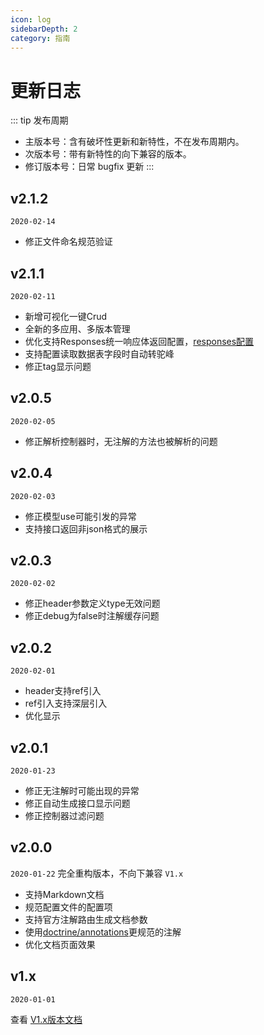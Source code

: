 ```yaml
---
icon: log
sidebarDepth: 2
category: 指南
---
```


# 更新日志

::: tip 发布周期
- 主版本号：含有破坏性更新和新特性，不在发布周期内。
- 次版本号：带有新特性的向下兼容的版本。
- 修订版本号：日常 bugfix 更新
:::

## v2.1.2
`2020-02-14`

- 修正文件命名规范验证



## v2.1.1
`2020-02-11`

- 新增可视化一键Crud
- 全新的多应用、多版本管理
- 优化支持Responses统一响应体返回配置，[responses配置](/v2/config/#responses)
- 支持配置读取数据表字段时自动转驼峰
- 修正tag显示问题


## v2.0.5
`2020-02-05`

- 修正解析控制器时，无注解的方法也被解析的问题

## v2.0.4
`2020-02-03`

- 修正模型use可能引发的异常
- 支持接口返回非json格式的展示

## v2.0.3
`2020-02-02`

- 修正header参数定义type无效问题
- 修正debug为false时注解缓存问题
## v2.0.2
`2020-02-01`

- header支持ref引入
- ref引入支持深层引入
- 优化显示

## v2.0.1
`2020-01-23`

- 修正无注解时可能出现的异常
- 修正自动生成接口显示问题
- 修正控制器过滤问题

## v2.0.0
`2020-01-22`
完全重构版本，不向下兼容 `V1.x`

- 支持Markdown文档
- 规范配置文件的配置项
- 支持官方注解路由生成文档参数
- 使用[doctrine/annotations](https://github.com/doctrine/annotations)更规范的注解
- 优化文档页面效果

## v1.x
`2020-01-01`

查看 [V1.x版本文档](/v1/)




